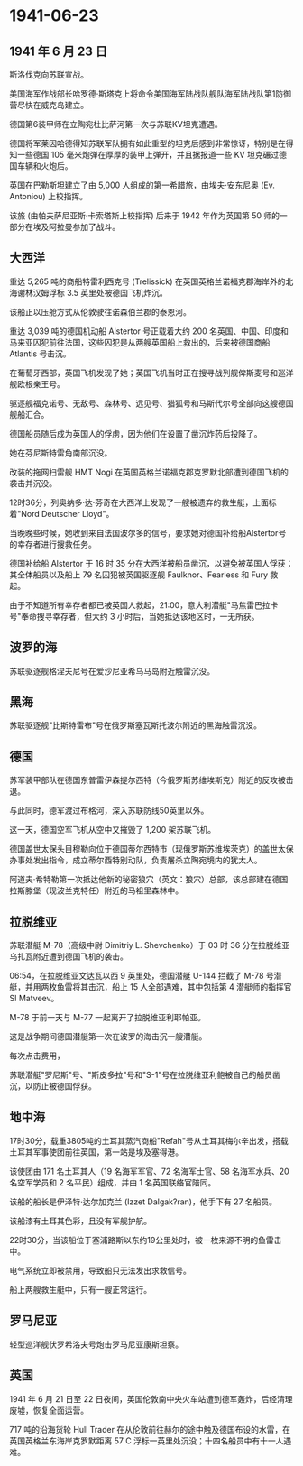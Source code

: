 # 1941-06-23

## 1941 年 6 月 23 日

斯洛伐克向苏联宣战。

美国海军作战部长哈罗德·斯塔克上将命令美国海军陆战队舰队海军陆战队第1防御营尽快在威克岛建立。

德国第6装甲师在立陶宛杜比萨河第一次与苏联KV坦克遭遇。

德国将军莱因哈德得知苏联军队拥有如此重型的坦克后感到非常惊讶，特别是在得知一些德国
105 毫米炮弹在厚厚的装甲上弹开，并且据报道一些 KV
坦克碾过德国车辆和火炮后。

英国在巴勒斯坦建立了由 5,000 人组成的第一希腊旅，由埃夫·安东尼奥 (Ev.
Antoniou) 上校指挥。

该旅 (由帕夫萨尼亚斯·卡索塔斯上校指挥) 后来于 1942 年作为英国第 50
师的一部分在埃及阿拉曼参加了战斗。

## 大西洋

重达 5,265 吨的商船特雷利西克号 (Trelissick)
在英国英格兰诺福克郡海岸外的北海谢林汉姆浮标 3.5 英里处被德国飞机炸沉。

该船正以压舱方式从伦敦驶往诺森伯兰郡的泰恩河。

重达 3,039 吨的德国机动船 Alstertor 号正载着大约 200
名英国、中国、印度和马来亚囚犯前往法国，这些囚犯是从两艘英国船上救出的，后来被德国商船
Atlantis 号击沉。

在葡萄牙西部，英国飞机发现了她；英国飞机当时正在搜寻战列舰俾斯麦号和巡洋舰欧根亲王号。

驱逐舰福克诺号、无敌号、森林号、远见号、猎狐号和马斯代尔号全部向这艘德国舰船汇合。

德国船员随后成为英国人的俘虏，因为他们在设置了凿沉炸药后投降了。

她在芬尼斯特雷角南部沉没。

改装的拖网扫雷舰 HMT Nogi
在英国英格兰诺福克郡克罗默北部遭到德国飞机的袭击并沉没。

12时36分，列奥纳多·达·芬奇在大西洋上发现了一艘被遗弃的救生艇，上面标着"Nord
Deutscher Lloyd"。

当晚晚些时候，她收到来自法国波尔多的信号，要求她对德国补给船Alstertor号的幸存者进行搜救任务。

德国补给船 Alstertor 于 16 时 35
分在大西洋被船员凿沉，以避免被英国人俘获；其全体船员以及船上 79
名囚犯被英国驱逐舰 Faulknor、Fearless 和 Fury 救起。

由于不知道所有幸存者都已被英国人救起，21:00，意大利潜艇"马焦雷巴拉卡号"奉命搜寻幸存者，但大约
3 小时后，当她抵达该地区时，一无所获。

## 波罗的海

苏联驱逐舰格涅夫尼号在爱沙尼亚希乌马岛附近触雷沉没。

## 黑海

苏联驱逐舰"比斯特雷布"号在俄罗斯塞瓦斯托波尔附近的黑海触雷沉没。

## 德国

苏军装甲部队在德国东普雷伊森提尔西特（今俄罗斯苏维埃斯克）附近的反攻被击退。

与此同时，德军渡过布格河，深入苏联防线50英里以外。

这一天，德国空军飞机从空中又摧毁了 1,200 架苏联飞机。

德国盖世太保头目穆勒向位于德国蒂尔西特市（现俄罗斯苏维埃茨克）的盖世太保办事处发出指令，成立蒂尔西特别动队，负责屠杀立陶宛境内的犹太人。

阿道夫·希特勒第一次抵达他新的秘密狼穴（英文：狼穴）总部，该总部建在德国拉斯滕堡（现波兰克特任）附近的马祖里森林中。

## 拉脱维亚

苏联潜艇 M-78（高级中尉 Dimitriy L. Shevchenko）于 03 时 36
分在拉脱维亚乌扎瓦附近遭到德国飞机的袭击。

06:54，在拉脱维亚文达瓦以西 9 英里处，德国潜艇 U-144 拦截了 M-78
号潜艇，并用两枚鱼雷将其击沉，船上 15 人全部遇难，其中包括第 4
潜艇师的指挥官 SI Matveev。

M-78 于前一天与 M-77 一起离开了拉脱维亚利耶帕亚。

这是战争期间德国潜艇第一次在波罗的海击沉一艘潜艇。

每次点击费用，

苏联潜艇"罗尼斯"号、"斯皮多拉"号和"S-1"号在拉脱维亚利鲍被自己的船员凿沉，以防止被德国俘获。

## 地中海

17时30分，载重3805吨的土耳其蒸汽商船"Refah"号从土耳其梅尔辛出发，搭载土耳其军事使团前往英国，第一站是埃及塞得港。

该使团由 171 名土耳其人（19 名海军军官、72 名海军士官、58 名海军水兵、20
名空军学员和 2 名平民）组成，并由 1 名英国联络官陪同。

该船的船长是伊泽特·达尔加克兰 (Izzet Dalgak?ran)，他手下有 27 名船员。

该船漆有土耳其色彩，且没有军舰护航。

22时30分，当该船位于塞浦路斯以东约19公里处时，被一枚来源不明的鱼雷击中。

电气系统立即被禁用，导致船只无法发出求救信号。

船上两艘救生艇中，只有一艘正常运行。

## 罗马尼亚

轻型巡洋舰伏罗希洛夫号炮击罗马尼亚康斯坦察。

## 英国

1941 年 6 月 21 日至 22
日夜间，英国伦敦南中央火车站遭到德军轰炸，后经清理废墟，恢复全面运营。

717 吨的沿海货轮 Hull Trader
在从伦敦前往赫尔的途中触及德国布设的水雷，在英国英格兰东海岸克罗默距离
57 C 浮标一英里处沉没；十四名船员中有十一人遇难。

